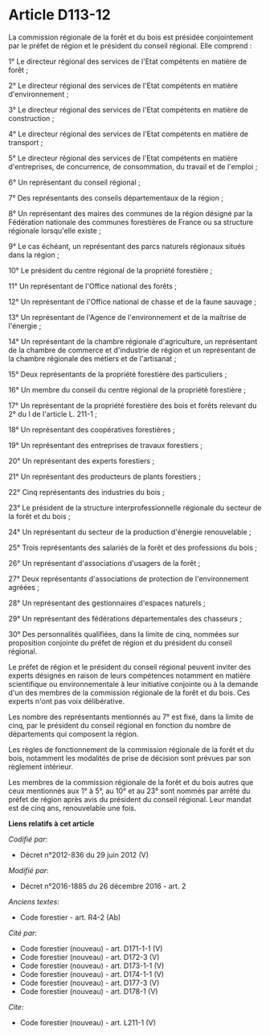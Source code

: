 # Article D113-12

La commission régionale de la forêt et du bois est présidée conjointement par le préfet de région et le président du conseil
régional. Elle comprend : 

1° Le directeur régional des services de l'Etat compétents en matière de forêt ; 

2° Le directeur régional des services de l'Etat compétents en matière d'environnement ; 

3° Le directeur régional des services de l'Etat compétents en matière de construction ; 

4° Le directeur régional des services de l'Etat compétents en matière de transport ; 

5° Le directeur régional des services de l'Etat compétents en matière d'entreprises, de concurrence, de consommation, du
travail et de l'emploi ; 

6° Un représentant du conseil régional ; 

7° Des représentants des conseils départementaux de la région ; 

8° Un représentant des maires des communes de la région désigné par la Fédération nationale des communes forestières de
France ou sa structure régionale lorsqu'elle existe ; 

9° Le cas échéant, un représentant des parcs naturels régionaux situés dans la région ; 

10° Le président du centre régional de la propriété forestière ; 

11° Un représentant de l'Office national des forêts ; 

12° Un représentant de l'Office national de chasse et de la faune sauvage ; 

13° Un représentant de l'Agence de l'environnement et de la maîtrise de l'énergie ; 

14° Un représentant de la chambre régionale d'agriculture, un représentant de la chambre de commerce et d'industrie de région
et un représentant de la chambre régionale des métiers et de l'artisanat ; 

15° Deux représentants de la propriété forestière des particuliers ; 

16° Un membre du conseil du centre régional de la propriété forestière ; 

17° Un représentant de la propriété forestière des bois et forêts relevant du 2° du I de l'article L. 211-1 ; 

18° Un représentant des coopératives forestières ; 

19° Un représentant des entreprises de travaux forestiers ; 

20° Un représentant des experts forestiers ; 

21° Un représentant des producteurs de plants forestiers ; 

22° Cinq représentants des industries du bois ; 

23° Le président de la structure interprofessionnelle régionale du secteur de la forêt et du bois ; 

24° Un représentant du secteur de la production d'énergie renouvelable ; 

25° Trois représentants des salariés de la forêt et des professions du bois ; 

26° Un représentant d'associations d'usagers de la forêt ; 

27° Deux représentants d'associations de protection de l'environnement agréées ; 

28° Un représentant des gestionnaires d'espaces naturels ; 

29° Un représentant des fédérations départementales des chasseurs ; 

30° Des personnalités qualifiées, dans la limite de cinq, nommées sur proposition conjointe du préfet de région et du
président du conseil régional. 

Le préfet de région et le président du conseil régional peuvent inviter des experts désignés en raison de leurs compétences
notamment en matière scientifique ou environnementale à leur initiative conjointe ou à la demande d'un des membres de la
commission régionale de la forêt et du bois. Ces experts n'ont pas voix délibérative. 

Les nombre des représentants mentionnés au 7° est fixé, dans la limite de cinq, par le président du conseil régional en
fonction du nombre de départements qui composent la région. 

Les règles de fonctionnement de la commission régionale de la forêt et du bois, notamment les modalités de prise de décision
sont prévues par son règlement intérieur. 

Les membres de la commission régionale de la forêt et du bois autres que ceux mentionnés aux 1° à 5°, au 10° et au 23° sont
nommés par arrêté du préfet de région après avis du président du conseil régional. Leur mandat est de cinq ans, renouvelable
une fois.

**Liens relatifs à cet article**

_Codifié par_:

  - Décret n°2012-836 du 29 juin 2012 (V)

_Modifié par_:

  - Décret n°2016-1885 du 26 décembre 2016 - art. 2

_Anciens textes_:

  - Code forestier - art. R4-2 (Ab)

_Cité par_:

  - Code forestier (nouveau) - art. D171-1-1 (V)
  - Code forestier (nouveau) - art. D172-3 (V)
  - Code forestier (nouveau) - art. D173-1-1 (V)
  - Code forestier (nouveau) - art. D174-1-1 (V)
  - Code forestier (nouveau) - art. D177-3 (V)
  - Code forestier (nouveau) - art. D178-1 (V)

_Cite_:

  - Code forestier (nouveau) - art. L211-1 (V)
